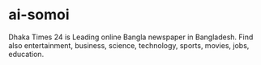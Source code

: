# ai-somoi
Dhaka Times 24 is Leading online Bangla newspaper in Bangladesh. Find also entertainment, business, science, technology, sports, movies, jobs, education.
